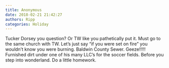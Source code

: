 ```yaml
---
title: Anonymous
date: 2018-02-21 21:42:27
authors: Ripp
categories: Holiday
---
```


 Tucker Dorsey you question? Or TW like you pathetically put it. Must go to the same church with TW. Let’s just say “if you were set on fire” you wouldn’t know you were burning. Baldwin County Sewer. Geeze!!!!!  Furnished dirt under one of his many LLC’s for the soccer fields. Before you step into wonderland. Do a little homework.
